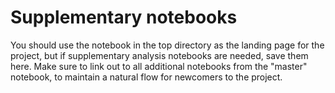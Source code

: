 # Supplementary notebooks

You should use the notebook in the top directory as the landing page for the project, but if supplementary analysis notebooks are needed, save them here. Make sure to link out to all additional notebooks from the "master" notebook, to maintain a natural flow for newcomers to the project.
